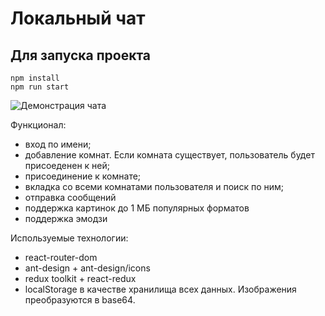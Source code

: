 # Локальный чат

## Для запуска проекта

```
npm install
npm run start
```

![Демонстрация чата](https://img-host.ru/b9GEd.png)

Функционал:
- вход по имени;
- добавление комнат. Если комната существует, пользователь будет присоеденен к ней;
- присоединение к комнате;
- вкладка со всеми комнатами пользователя и поиск по ним;
- отправка сообщений
- поддержка картинок до 1 МБ популярных форматов
- поддержка эмодзи

Используемые технологии:
- react-router-dom
- ant-design + ant-design/icons
- redux toolkit + react-redux
- localStorage в качестве хранилища всех данных. Изображения преобразуются в base64.



